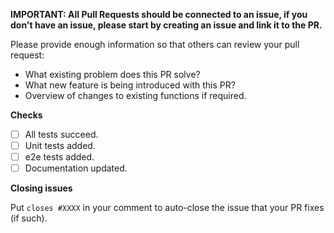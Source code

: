 **IMPORTANT: All Pull Requests should be connected to an issue, if you don't
have an issue, please start by creating an issue and link it to the PR.**

Please provide enough information so that others can review your pull request:

<!-- You can skip this if you're fixing a typo or adding a minor bug fix -->

+ What existing problem does this PR solve?
+ What new feature is being introduced with this PR?
+ Overview of changes to existing functions if required.

<!-- Example: This PR adds a function to do X, which adds the ability to do Y.
-->

**Checks**

- [ ] All tests succeed.
- [ ] Unit tests added.
- [ ] e2e tests added.
- [ ] Documentation updated.

**Closing issues**

Put `closes #XXXX` in your comment to auto-close the issue that your PR fixes
(if such).

